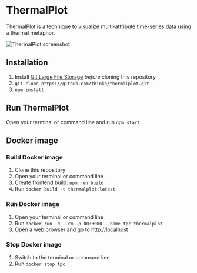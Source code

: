 # ThermalPlot

ThermalPlot is a technique to visualize multi-attribute time-series data using a thermal metaphor.

![ThermalPlot screenshot](http://thermalplot.pipes-vs-dams.at/images/card_image.png)


## Installation

1. Install [Git Large File Storage](https://git-lfs.github.com/) *before* cloning this repository
2. `git clone https://github.com/thinkh/thermalplot.git`
3. `npm install`


## Run ThermalPlot

Open your terminal or command line and run `npm start`.


## Docker image

### Build Docker image

1. Clone this repository
2. Open your terminal or command line
3. Create frontend build: `npm run build`
3. Run `docker build -t thermalplot:latest .`

### Run Docker image

1. Open your terminal or command line
2. Run `docker run -d --rm -p 80:3000 --name tpc thermalplot`
4. Open a web browser and go to http://localhost

### Stop Docker image

1. Switch to the terminal or command line
3. Run `docker stop tpc`

